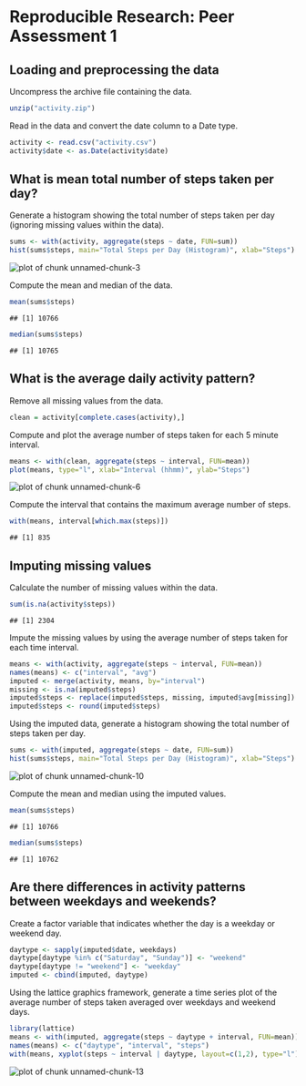 # Reproducible Research: Peer Assessment 1


## Loading and preprocessing the data

Uncompress the archive file containing the data. 


```r
unzip("activity.zip")
```

Read in the data and convert the date column to a Date type.


```r
activity <- read.csv("activity.csv")
activity$date <- as.Date(activity$date)
```


## What is mean total number of steps taken per day?

Generate a histogram showing the total number of steps taken per
day (ignoring missing values within the data).
  

```r
sums <- with(activity, aggregate(steps ~ date, FUN=sum))
hist(sums$steps, main="Total Steps per Day (Histogram)", xlab="Steps")
```

![plot of chunk unnamed-chunk-3](figure/unnamed-chunk-3.png) 

Compute the mean and median of the data.


```r
mean(sums$steps)
```

```
## [1] 10766
```

```r
median(sums$steps)
```

```
## [1] 10765
```


## What is the average daily activity pattern?

Remove all missing values from the data.


```r
clean = activity[complete.cases(activity),]
```

Compute and plot the average number of steps taken for each 5 minute
interval.


```r
means <- with(clean, aggregate(steps ~ interval, FUN=mean))
plot(means, type="l", xlab="Interval (hhmm)", ylab="Steps")
```

![plot of chunk unnamed-chunk-6](figure/unnamed-chunk-6.png) 

Compute the interval that contains the maximum average number of steps.


```r
with(means, interval[which.max(steps)])
```

```
## [1] 835
```


## Imputing missing values

Calculate the number of missing values within the data.


```r
sum(is.na(activity$steps))
```

```
## [1] 2304
```

Impute the missing values by using the average number of steps taken
for each time interval.


```r
means <- with(activity, aggregate(steps ~ interval, FUN=mean))
names(means) <- c("interval", "avg")
imputed <- merge(activity, means, by="interval")
missing <- is.na(imputed$steps)
imputed$steps <- replace(imputed$steps, missing, imputed$avg[missing])
imputed$steps <- round(imputed$steps)
```

Using the imputed data, generate a histogram showing the total number
of steps taken per day.


```r
sums <- with(imputed, aggregate(steps ~ date, FUN=sum))
hist(sums$steps, main="Total Steps per Day (Histogram)", xlab="Steps")
```

![plot of chunk unnamed-chunk-10](figure/unnamed-chunk-10.png) 

Compute the mean and median using the imputed values.


```r
mean(sums$steps)
```

```
## [1] 10766
```

```r
median(sums$steps)
```

```
## [1] 10762
```


## Are there differences in activity patterns between weekdays and weekends?

Create a factor variable that indicates whether the day is a weekday or
weekend day.


```r
daytype <- sapply(imputed$date, weekdays)
daytype[daytype %in% c("Saturday", "Sunday")] <- "weekend"
daytype[daytype != "weekend"] <- "weekday"
imputed <- cbind(imputed, daytype)
```

Using the lattice graphics framework, generate a time series plot
of the average number of steps taken averaged over weekdays and
weekend days.


```r
library(lattice)
means <- with(imputed, aggregate(steps ~ daytype + interval, FUN=mean))
names(means) <- c("daytype", "interval", "steps")
with(means, xyplot(steps ~ interval | daytype, layout=c(1,2), type="l"))
```

![plot of chunk unnamed-chunk-13](figure/unnamed-chunk-13.png) 


